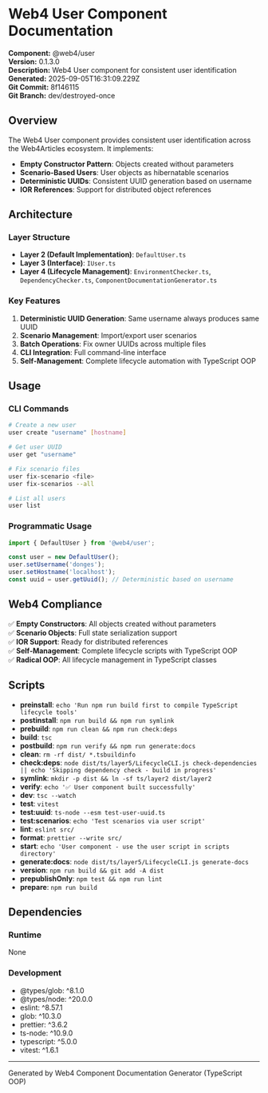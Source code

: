 # Web4 User Component Documentation

**Component:** @web4/user  
**Version:** 0.1.3.0  
**Description:** Web4 User component for consistent user identification  
**Generated:** 2025-09-05T16:31:09.229Z  
**Git Commit:** 8f146115  
**Git Branch:** dev/destroyed-once

## Overview

The Web4 User component provides consistent user identification across the Web4Articles ecosystem. It implements:

- **Empty Constructor Pattern**: Objects created without parameters
- **Scenario-Based Users**: User objects as hibernatable scenarios
- **Deterministic UUIDs**: Consistent UUID generation based on username
- **IOR References**: Support for distributed object references

## Architecture

### Layer Structure
- **Layer 2 (Default Implementation)**: `DefaultUser.ts`
- **Layer 3 (Interface)**: `IUser.ts`
- **Layer 4 (Lifecycle Management)**: `EnvironmentChecker.ts`, `DependencyChecker.ts`, `ComponentDocumentationGenerator.ts`

### Key Features
1. **Deterministic UUID Generation**: Same username always produces same UUID
2. **Scenario Management**: Import/export user scenarios
3. **Batch Operations**: Fix owner UUIDs across multiple files
4. **CLI Integration**: Full command-line interface
5. **Self-Management**: Complete lifecycle automation with TypeScript OOP

## Usage

### CLI Commands
```bash
# Create a new user
user create "username" [hostname]

# Get user UUID
user get "username"

# Fix scenario files
user fix-scenario <file>
user fix-scenarios --all

# List all users
user list
```

### Programmatic Usage
```typescript
import { DefaultUser } from '@web4/user';

const user = new DefaultUser();
user.setUsername('donges');
user.setHostname('localhost');
const uuid = user.getUuid(); // Deterministic based on username
```

## Web4 Compliance

✅ **Empty Constructors**: All objects created without parameters  
✅ **Scenario Objects**: Full state serialization support  
✅ **IOR Support**: Ready for distributed references  
✅ **Self-Management**: Complete lifecycle scripts with TypeScript OOP  
✅ **Radical OOP**: All lifecycle management in TypeScript classes  

## Scripts

- **preinstall**: `echo 'Run npm run build first to compile TypeScript lifecycle tools'`
- **postinstall**: `npm run build && npm run symlink`
- **prebuild**: `npm run clean && npm run check:deps`
- **build**: `tsc`
- **postbuild**: `npm run verify && npm run generate:docs`
- **clean**: `rm -rf dist/ *.tsbuildinfo`
- **check:deps**: `node dist/ts/layer5/LifecycleCLI.js check-dependencies || echo 'Skipping dependency check - build in progress'`
- **symlink**: `mkdir -p dist && ln -sf ts/layer2 dist/layer2`
- **verify**: `echo '✅ User component built successfully'`
- **dev**: `tsc --watch`
- **test**: `vitest`
- **test:uuid**: `ts-node --esm test-user-uuid.ts`
- **test:scenarios**: `echo 'Test scenarios via user script'`
- **lint**: `eslint src/`
- **format**: `prettier --write src/`
- **start**: `echo 'User component - use the user script in scripts directory'`
- **generate:docs**: `node dist/ts/layer5/LifecycleCLI.js generate-docs`
- **version**: `npm run build && git add -A dist`
- **prepublishOnly**: `npm test && npm run lint`
- **prepare**: `npm run build`

## Dependencies

### Runtime
None

### Development
- @types/glob: ^8.1.0
- @types/node: ^20.0.0
- eslint: ^8.57.1
- glob: ^10.3.0
- prettier: ^3.6.2
- ts-node: ^10.9.0
- typescript: ^5.0.0
- vitest: ^1.6.1

---

Generated by Web4 Component Documentation Generator (TypeScript OOP)
